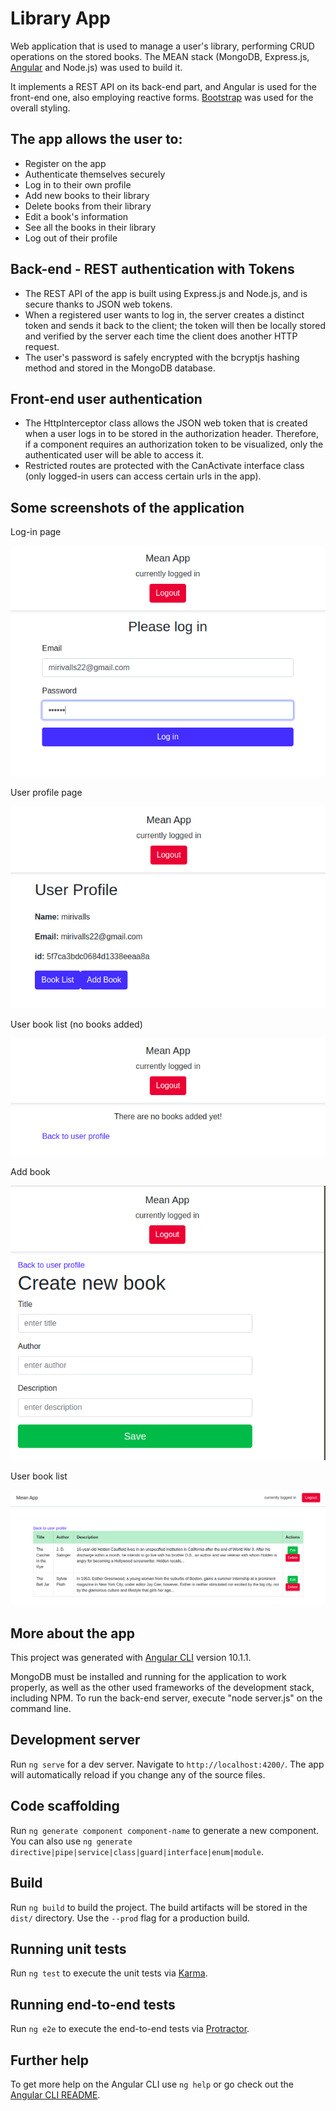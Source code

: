 # Library App

Web application that is used to manage a user's library, performing CRUD operations on the stored books. The MEAN stack (MongoDB, Express.js, [Angular](https://angular.io/) and Node.js) was used to build it.

It implements a REST API on its back-end part, and Angular is used for the front-end one, also employing reactive forms. [Bootstrap](https://getbootstrap.com/) was used for the overall styling.

## The app allows the user to:

* Register on the app
* Authenticate themselves securely
* Log in to their own profile
* Add new books to their library
* Delete books from their library
* Edit a book's information
* See all the books in their library
* Log out of their profile

## Back-end - REST authentication with Tokens

* The REST API of the app is built using Express.js and Node.js, and is secure thanks to JSON web tokens. 
* When a registered user wants to log in, the server creates a distinct token and sends it back to the client; the token will then be locally stored and verified by the server each time the client does another HTTP request.
* The user's password is safely encrypted with the bcryptjs hashing method and stored in the MongoDB database.

## Front-end user authentication

* The HttpInterceptor class allows the JSON web token that is created when a user logs in to be stored in the authorization header. Therefore, if a component requires an authorization token to be visualized, only the authenticated user will be able to access it.
* Restricted routes are protected with the CanActivate interface class (only logged-in users can access certain urls in the app).

## Some screenshots of the application

Log-in page

![login](https://github.com/miriamvall/LibraryApp/blob/master/screenshots/login.png)

User profile page

![profile](https://github.com/miriamvall/LibraryApp/blob/master/screenshots/profile.png)

User book list (no books added)

![nobooksyet](https://github.com/miriamvall/LibraryApp/blob/master/screenshots/nobooksyet.png)

Add book

![addbook](https://github.com/miriamvall/LibraryApp/blob/master/screenshots/addbook.png)

User book list

![booklist](https://github.com/miriamvall/LibraryApp/blob/master/screenshots/booklist.png)

## More about the app

This project was generated with [Angular CLI](https://github.com/angular/angular-cli) version 10.1.1.

MongoDB must be installed and running for the application to work properly, as well as the other used frameworks of the development stack, including NPM.
To run the back-end server, execute "node server.js" on the command line.

## Development server

Run `ng serve` for a dev server. Navigate to `http://localhost:4200/`. The app will automatically reload if you change any of the source files.

## Code scaffolding

Run `ng generate component component-name` to generate a new component. You can also use `ng generate directive|pipe|service|class|guard|interface|enum|module`.

## Build

Run `ng build` to build the project. The build artifacts will be stored in the `dist/` directory. Use the `--prod` flag for a production build.

## Running unit tests

Run `ng test` to execute the unit tests via [Karma](https://karma-runner.github.io).

## Running end-to-end tests

Run `ng e2e` to execute the end-to-end tests via [Protractor](http://www.protractortest.org/).

## Further help

To get more help on the Angular CLI use `ng help` or go check out the [Angular CLI README](https://github.com/angular/angular-cli/blob/master/README.md).
